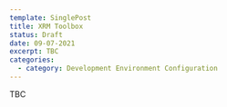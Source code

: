```yaml
---
template: SinglePost
title: XRM Toolbox
status: Draft
date: 09-07-2021
excerpt: TBC
categories:
  - category: Development Environment Configuration
---
```

TBC